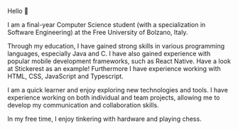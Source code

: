 Hello 👋

I am a final-year Computer Science student (with a specialization in Software Engineering) at the Free University of Bolzano, Italy.

Through my education, I have gained strong skills in various programming languages, especially Java and C. I have also gained experience with popular mobile development frameworks, such as React Native. Have a look at Stickerest as an example! Furthermore I have experience working with HTML, CSS, JavaScript and Typescript.

I am a quick learner and enjoy exploring new technologies and tools. I have experience working on both individual and team projects, allowing me to develop my communication and collaboration skills. 

In my free time, I enjoy tinkering with hardware and playing chess.
